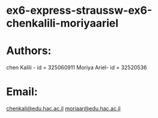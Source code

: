 ﻿# ex6-express-straussw-ex6-chenkalili-moriyaariel
# Authors:
chen Kalili - id = 325060911
Moriya Ariel- id = 32520536


# Email:
chenkali@edu.hac.ac.il
moriaar@edu.hac.ac.il
